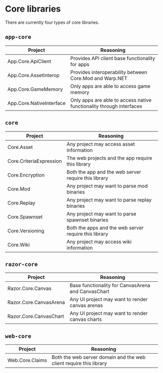 # Core libraries

There are currently four types of core libraries.

## `app-core`

| **Project**              | **Reasoning**                                                        |
|--------------------------|----------------------------------------------------------------------|
| App.Core.ApiClient       | Provides API client base functionality for apps                      |
| App.Core.AssetInterop    | Provides interoperability between Core.Mod and Warp.NET              |
| App.Core.GameMemory      | Only apps are able to access game memory                             |
| App.Core.NativeInterface | Only apps are able to access native functionality through interfaces |

## `core`

| **Project**             | **Reasoning**                                         |
|-------------------------|-------------------------------------------------------|
| Core.Asset              | Any project may access asset information              |
| Core.CriteriaExpression | The web projects and the app require this library     |
| Core.Encryption         | Both the app and the web server require this library  |
| Core.Mod                | Any project may want to parse mod binaries            |
| Core.Replay             | Any project may want to parse replay binaries         |
| Core.Spawnset           | Any project may want to parse spawnset binaries       |
| Core.Versioning         | Both the apps and the web server require this library |
| Core.Wiki               | Any project may access wiki information               |

## `razor-core`

| **Project**            | **Reasoning**                                      |
|------------------------|----------------------------------------------------|
| Razor.Core.Canvas      | Base functionality for CanvasArena and CanvasChart |
| Razor.Core.CanvasArena | Any UI project may want to render canvas arenas    |
| Razor.Core.CanvasChart | Any UI project may want to render canvas charts    |

## `web-core`

| **Project**                 | **Reasoning**                                                      |
|-----------------------------|--------------------------------------------------------------------|
| Web.Core.Claims             | Both the web server domain and the web client require this library |
